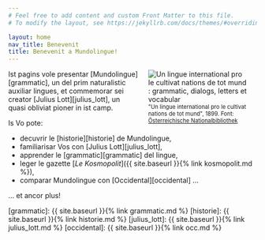 ```yaml
---
# Feel free to add content and custom Front Matter to this file.
# To modify the layout, see https://jekyllrb.com/docs/themes/#overriding-theme-defaults

layout: home
nav_title: Benevenit
title: Benevenit a Mundolingue!
---
```


<figure style="margin:0px 20px; float:right; width:200px;">
    <img src="{{ site.baseurl }}{% link img/ml_1899_titul.jpg %}" alt="Un lingue international pro le cultivat nations de tot mund : grammatic, dialogs, letters et vocabular">
    <figcaption style="font-size:0.8em;">"Un lingue international pro le cultivat nations de tot mund", 1899. Font: <a href="http://data.onb.ac.at/rec/AC04213232" target="_blank">Österreichische Nationalbibliothek</a></figcaption>
</figure>

Ist pagins vole presentar [Mundolingue][grammatic], un del prim naturalistic auxiliar lingues, et commemorar sei creator [Julius Lott][julius_lott], un quasi obliviat pioner in ist camp.

Is Vo pote:

- decuvrir le [historie][historie] de Mundolingue,
- familiarisar Vos con [Julius Lott][julius_lott],
- apprender le [grammatic][grammatic] del lingue,
- leger le gazette [*Le Kosmopolit*]({{ site.baseurl }}{% link kosmopolit.md %}),
- comparar Mundolingue con [Occidental][occidental] ...

... et ancor plus!

[grammatic]: {{ site.baseurl }}{% link grammatic.md %}
[historie]: {{ site.baseurl }}{% link historie.md %}
[julius_lott]: {{ site.baseurl }}{% link julius_lott.md %}
[occidental]: {{ site.baseurl }}{% link occ.md %}
